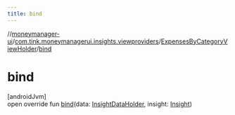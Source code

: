 ```yaml
---
title: bind
---
```

//[moneymanager-ui](../../../index.html)/[com.tink.moneymanagerui.insights.viewproviders](../index.html)/[ExpensesByCategoryViewHolder](index.html)/[bind](bind.html)



# bind



[androidJvm]\
open override fun [bind](bind.html)(data: [InsightDataHolder](../-insight-data-holder/index.html), insight: [Insight](../../com.tink.model.insights/-insight/index.html))




